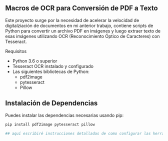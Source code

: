 ## Macros de OCR para Conversión de PDF a Texto

Este proyecto surge por la necesidad de acelerar la velocidad de digitalziación de documentos en mi anterior trabajo, contiene scripts de Python para convertir un archivo PDF en imágenes y luego extraer texto de esas imágenes utilizando OCR (Reconocimiento Óptico de Caracteres) con Tesseract.

Requisitos

- Python 3.6 o superior
- Tesseract OCR instalado y configurado
- Las siguientes bibliotecas de Python:
  - pdf2image
  - pytesseract
  - Pillow

## Instalación de Dependencias

Puedes instalar las dependencias necesarias usando pip:

```bash
pip install pdf2image pytesseract pillow

## aquí escribiré instrucciones detalladas de como configurar las herramientas necesarias para el uso de Tesseract en el equipo
